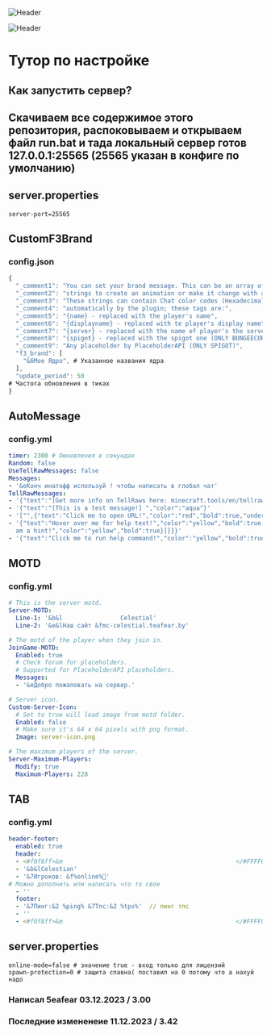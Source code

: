 ![Header](https://github.com/5eafear/celestial_server/blob/main/img/Group%201.png)

![Header](https://github.com/5eafear/celestial_server/blob/main/img/Group%202.png)
# Тутор по настройке
## Как  запустить сервер?
## Скачиваем все содержимое этого репозитория, распоковываем и открываем файл run.bat и тада локальный сервер готов 127.0.0.1:25565 (25565 указан в конфиге по умолчанию)
## server.properties
```properties
server-port=25565
```
## CustomF3Brand
### config.json
```js
{
  "_comment1": "You can set your brand message. This can be an array of made of a single string to make it static or can be a list of",
  "_comment2": "strings to create an animation or make it change with a specified period.",
  "_comment3": "These strings can contain Chat color codes (Hexadecimal values are not supported) and can contain tags that will be replaced",
  "_comment4": "automatically by the plugin; these tags are:",
  "_comment5": "{name} - replaced with the player's name",
  "_comment6": "{displayname} - replaced with te player's display name",
  "_comment7": "{server} - replaced with the name of player's the server (ONLY BUNGEECORD)",
  "_comment8": "{spigot} - replaced with the spigot one (ONLY BUNGEECORD)",
  "_comment9": "Any placeholder by PlaceholderAPI (ONLY SPIGOT)",
  "f3_brand": [
    "&6Мое Ядро", # Указанное названия ядра
  ],
  "update_period": 50
# Частота обновления в тиках
}
```

## AutoMessage
### config.yml
```yml
timer: 2300 # Оюновления в секундах
Random: false 
UseTellRawMessages: false
Messages:
- '&eКонч инатофф используй ! чтобы написать в глобал чат'
TellRawMessages:
- '{"text":"[Get more info on TellRaws here: minecraft.tools/en/tellraw.php ]","color":"dark_purple"}'
- '{"text":"[This is a test message!] ","color":"aqua"}'
- '["",{"text":"Click me to open URL!","color":"red","bold":true,"underlined":false,"clickEvent":{"action":"open_url","value":"https://www.google.com"}}]'
- '{"text":"Hover over me for help text!","color":"yellow","bold":true,"hoverEvent":{"action":"show_text","value":{"text":"","extra":[{"text":"I
  am a hint!","color":"yellow","bold":true}]}}}'
- '{"text":"Click me to run help command!","color":"yellow","bold":true,"clickEvent":{"action":"run_command","value":"/help"}}'
```
## MOTD
### config.yml
```yml
# This is the server motd.
Server-MOTD:
  Line-1: '&b&l                Celestial'
  Line-2: '&e&lНаш сайт &fmc-celestial.teafear.by'

# The motd of the player when they join in.
JoinGame-MOTD:
  Enabled: true
  # Check forum for placeholders.
  # Supported for PlaceholderAPI placeholders.
  Messages:
  - '&eДобро пожаловать на сервер.'

# Server icon.
Custom-Server-Icon:
  # Set to true will load image from motd folder.
  Enabled: false
  # Make sure it's 64 x 64 pixels with png format.
  Image: server-icon.png

# The maximum players of the server.
Server-Maximum-Players:
  Modify: true
  Maximum-Players: 228
```
## TAB
### config.yml
```yml
header-footer:
  enabled: true
  header:
  - <#f0f8ff>&m                                                </#FFFF00> # Ввеху черта грандиент зависит от цвета (html цвет)
  - '&b&lCelestian'
  - '&7Игроков: &f%online%👥'
# Можно дополнить или написать что то свое
  - ''
  footer:
  - '&7Пинг:&2 %ping% &7Тпс:&2 %tps%'  // пинг тпс
  - ''
  - <#f0f8ff>&m                                                </#FFFF00> # Снизучерта грандиент зависит от цвета (html цвет)
```
## server.properties
```properties
online-mode=false # значение true - вход только для лицензий
spawn-protection=0 # защита спавна( поставил на 0 потому что а нахуй надо
```
### Написал 5eafear 03.12.2023 / 3.00
### Последние измененеие 11.12.2023 / 3.42

